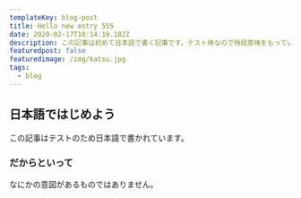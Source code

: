 ```yaml
---
templateKey: blog-post
title: Hello new entry 555
date: 2020-02-17T10:14:19.182Z
description: この記事は初めて日本語で書く記事です。テスト用なので特段意味をもっていません。
featuredpost: false
featuredimage: /img/katsu.jpg
tags:
  - blog
---
```

## 日本語ではじめよう
この記事はテストのため日本語で書かれています。

### だからといって
なにかの意図があるものではありません。
